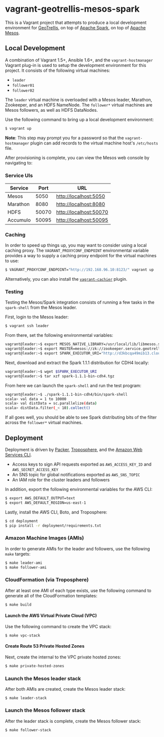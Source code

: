 # vagrant-geotrellis-mesos-spark

This is a Vagrant project that attempts to produce a local development environment for [GeoTrellis](http://geotrellis.io), on top of [Apache Spark](https://spark.apache.org), on top of [Apache Mesos](http://mesos.apache.org).

## Local Development

A combination of Vagrant 1.5+, Ansible 1.6+, and the `vagrant-hostmanager` Vagrant plug-in is used to setup the development environment for this project. It consists of the following virtual machines:

- `leader`
- `follower01`
- `follower02`

The `leader` virtual machine is overloaded with a Mesos leader, Marathon, Zookeeper, and an HDFS NameNode. The `follower*` virtual machines are Mesos followers, as well as HDFS DataNodes.

Use the following command to bring up a local development environment:

```bash
$ vagrant up
```

**Note**: This step may prompt you for a password so that the `vagrant-hostmanager` plugin can add records to the virtual machine host's `/etc/hosts` file.

After provisioning is complete, you can view the Mesos web console by navigating to:

### Service UIs

Service                | Port  | URL
---------------------- | ----- | ------------------------------------------------
Mesos                  | 5050  | [http://localhost:5050](http://localhost:5050)
Marathon               | 8080  | [http://localhost:8080](http://localhost:8080)
HDFS                   | 50070 | [http://localhost:50070](http://localhost:50070)
Accumulo               | 50095 | [http://localhost:50095](http://localhost:50095)

### Caching

In order to speed up things up, you may want to consider using a local caching proxy. The `VAGRANT_PROXYCONF_ENDPOINT` environmental variable provides a way to supply a caching proxy endpoint for the virtual machines to use:

```bash
$ VAGRANT_PROXYCONF_ENDPOINT="http://192.168.96.10:8123/" vagrant up
```

Alternatively, you can also install the [`vagrant-cachier`](https://github.com/fgrehm/vagrant-cachier) plugin.

### Testing

Testing the Mesos/Spark integration consists of running a few tasks in the `spark-shell` from the Mesos leader.

First, login to the Mesos leader:

```bash
$ vagrant ssh leader
```

From there, set the following environmental variables:

```bash
vagrant@leader:~$ export MESOS_NATIVE_LIBRARY=/usr/local/lib/libmesos.so
vagrant@leader:~$ export MASTER=mesos://zk://zookeeper.service.geotrellis-spark.internal:2181/mesos
vagrant@leader:~$ export SPARK_EXECUTOR_URI="http://d3kbcqa49mib13.cloudfront.net/spark-1.1.1-bin-cdh4.tgz"
```

Next, download and extract the Spark 1.1.1 distribution for CDH4 locally:

```bash
vagrant@leader:~$ wget $SPARK_EXECUTOR_URI
vagrant@leader:~$ tar xzf spark-1.1.1-bin-cdh4.tgz
```

From here we can launch the `spark-shell` and run the test program:

```bash
vagrant@leader:~$ ./spark-1.1.1-bin-cdh4/bin/spark-shell
scala> val data = 1 to 10000
scala> val distData = sc.parallelize(data)
scala> distData.filter(_< 10).collect()
```

If all goes well, you should be able to see Spark distributing bits of the filter across the `follower*` virtual machines.

## Deployment

Deployment is driven by [Packer](https://www.packer.io), [Troposphere](https://github.com/cloudtools/troposphere), and the [Amazon Web Services CLI](http://aws.amazon.com/cli/).

- Access keys to sign API requests exported as `AWS_ACCESS_KEY_ID` and `AWS_SECRET_ACCESS_KEY`
- An SNS topic for global notifications exported as `AWS_SNS_TOPIC`
- An IAM role for the cluster leaders and followers

In addition, export the following environmental variables for the AWS CLI:

```bash
$ export AWS_DEFAULT_OUTPUT=text
$ export AWS_DEFAULT_REGION=us-east-1
```

Lastly, install the AWS CLI, Boto, and Troposphere:

```bash
$ cd deployment
$ pip install -r deployment/requirements.txt
```

### Amazon Machine Images (AMIs)

In order to generate AMIs for the leader and followers, use the following `make` targets:

```bash
$ make leader-ami
$ make follower-ami
```

### CloudFormation (via Troposphere)

After at least one AMI of each type exists, use the following command to generate all of the CloudFormation templates:

```bash
$ make build
```

#### Launch the AWS Virtual Private Cloud (VPC)

Use the following command to create the VPC stack:

```
$ make vpc-stack
```

#### Create Route 53 Private Hosted Zones

Next, create the internal to the VPC private hosted zones:

```bash
$ make private-hosted-zones
```

### Launch the Mesos leader stack

After both AMIs are created, create the Mesos leader stack:

```
$ make leader-stack
```

### Launch the Mesos follower stack

After the leader stack is complete, create the Mesos follower stack:

```
$ make follower-stack
```
